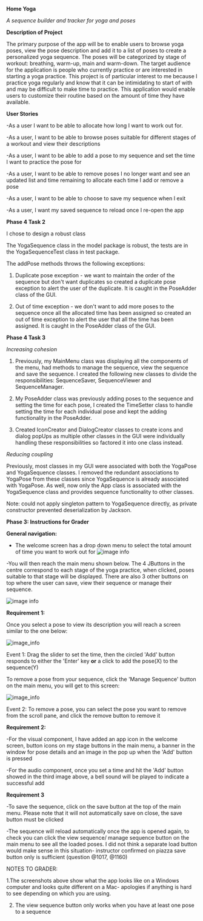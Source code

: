 **Home Yoga**

*A sequence builder and tracker for yoga and poses*

**Description of Project**

The primary purpose of the app will be to enable users to browse yoga poses, view the pose description and add it to a list of poses to create a personalized yoga sequence. 
The poses will be categorized by stage of workout: breathing, warm-up, main and warm-down.
The target audience for the application is people who currently practice or are interested in starting a yoga practice.
 This project is of particular interest to me because I practice yoga regularly and know that it can be intimidating to start of with and may be difficult to make time to practice.
 This application would enable users to customize their routine based on the amount of time they have available.

**User Stories**

-As a user I want to be able to allocate how long I want to work out for.

-As a user, I want to be able to browse poses suitable for different stages of a workout and view their descriptions

-As a user, I want to be able to add a pose to my sequence and set the time I want to practice the pose for

-As a user, I want to be able to remove poses I no longer want and see an updated list and time remaining to allocate each time I add or remove a pose

-As a user, I want to be able to choose to save my sequence when I exit

-As a user, I want my saved sequence to reload once I re-open the app




**Phase 4 Task 2**

I chose to design a robust class

The YogaSequence class in the model package is robust, the tests are in the YogaSequenceTest class in test package. 

The addPose methods throws the following exceptions:

1. Duplicate pose exception - we want to maintain the order of the sequence but don't want duplicates so created 
a duplicate pose exception to alert the user of the duplicate. It is caught in the PoseAdder class of the GUI. 

2. Out of time exception - we don't want to add more poses to the sequence once all the allocated time has been assigned 
so created an out of time exception to alert the user that all the time has been assigned. It is caught in the PoseAdder
class of the GUI.



**Phase 4 Task 3**


*Increasing cohesion*

1. Previously, my MainMenu class was displaying all the components of the menu, had methods to manage
the sequence, view the sequence and save the sequence. I created the following new classes to divide the responsibilities:
SequenceSaver, SequenceViewer and SequenceManager.

2. My PoseAdder class was previously adding poses to the sequence and setting the time for each pose, I created the TimeSetter
class to handle setting the time for each individual pose and kept the adding functionality in the PoseAdder.

3. Created  IconCreator and DialogCreator classes to create icons and dialog popUps as multiple other classes in the 
GUI were individually handling these responsibilities so factored it into one class instead. 


*Reducing coupling*

 Previously, most classes in my GUI were associated with both the YogaPose and YogaSequence classes.
I removed the redundant associations to YogaPose from these classes since YogaSequence is already associated with YogaPose.
As well, now only the App class is associated with the YogaSequence class and provides sequence functionality to other 
classes.

Note: could not apply singleton pattern to YogaSequence directly, as private constructor prevented deserialization by
Jackson.




**Phase 3: Instructions for Grader**

**General navigation:**
- The welcome screen has a drop down menu to select the total amount of time you want to work out for
![image info](./data/welcome.jpg)

-You will then reach the main menu shown below. The 4 JButtons in the centre correspond to each stage of the yoga
practice, when clicked, poses suitable to that stage will be displayed. There are also 3 other buttons on top where
the user can save, view their sequence or manage their sequence.

![image info](./data/mainScreen.jpg)


**Requirement 1:**

Once you select a pose to view its description you will reach a screen similar to the one below:

![image_info](./data/details.jpg)

Event 1: Drag the slider to set the time, then the circled 'Add' button responds to either the 'Enter' key **or** a  click 
to add the pose(X) to the sequence(Y)

To remove a pose from your sequence, click the 'Manage Sequence' button on the main menu, you will get to this screen:

![image_info](./data/manage.jpg)

Event 2: To remove a pose, you can select the pose you want to remove from the scroll pane, and click the remove button
to remove it

**Requirement 2:**

-For the visual component, I have added an app icon in the welcome screen, button icons on my stage buttons in the main menu,
a banner in the window for pose details and an image in the pop up when the 'Add' button is pressed

-For the audio component, once you set a time and hit the 'Add' button showed in the third image above, a bell sound will be played
to indicate a successful add

**Requirement 3**

-To save the sequence, click on the save button at the top of the main menu. Please note that it will not automatically
save on close, the save button must be clicked

-The sequence will reload automatically once the app is opened again, to check you can click the view sequence/ manage 
sequence button on the main menu to see all the loaded poses. I did not think a separate load button would make sense
in this situation- instructor confirmed on piazza save button only is sufficient (question @1017, @1160)

NOTES TO GRADER: 

1.The screenshots above show what the app looks like on a Windows computer and looks quite different on 
a Mac- apologies if anything is hard to see depending on which you are using.

2. The view sequence button only works when you have at least one pose to a sequence

